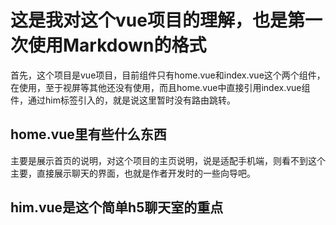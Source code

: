 # 这是我对这个vue项目的理解，也是第一次使用Markdown的格式
首先，这个项目是vue项目，目前组件只有home.vue和index.vue这个两个组件，在使用，至于视屏等其他还没有使用，而且home.vue中直接引用index.vue组件，通过him标签引入的，就是说这里暂时没有路由跳转。
## home.vue里有些什么东西
主要是展示首页的说明，对这个项目的主页说明，说是适配手机端，则看不到这个主要，直接展示聊天的界面，也就是作者开发时的一些向导吧。
## him.vue是这个简单h5聊天室的重点



